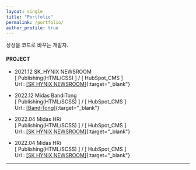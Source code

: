 ```yaml
---
layout: single
title: "Portfolio"
permalink: /portfolio/
author_profile: true
---
```


상상을 코드로 바꾸는 개발자.

#### PROJECT

- 2021.12 SK_HYNIX NEWSROOM <br>
  [ Publishing(HTML/CSS) ] / [ HubSpot_CMS ]<br>
  Url : [[SK HYNIX NEWSROOM]](https://news.skhynix.co.kr/){:target="_blank"}

- 2022.12 Midas BandiTong <br>
  [ Publishing(HTML/SCSS) ] / [ HubSpot_CMS ]<br>
  Url : [[BandiTong]](https://www.banditong.com/ko-kr/){:target="_blank"}

- 2022.04 Midas HRi <br>
  [ Publishing(HTML/SCSS) ] / [ HubSpot_CMS ]<br>
  Url : [[SK HYNIX NEWSROOM]](https://news.skhynix.co.kr/){:target="_blank"}

- 2022.04 Midas HRi <br>
  [ Publishing(HTML/SCSS) ] / [ HubSpot_CMS ]<br>
  Url : [[SK HYNIX NEWSROOM]](https://news.skhynix.co.kr/){:target="_blank"}

---